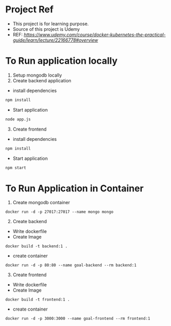 # Project Ref
- This project is for learning purpose.
- Source of this project is Udemy
- REF: *https://www.udemy.com/course/docker-kubernetes-the-practical-guide/learn/lecture/22166778#overview*


# To Run application locally
1. Setup mongodb locally
2. Create backend application
- install dependencies
```sh
npm install
```
- Start application
```sh
node app.js
```
3. Create frontend
- install dependencies
```sh
npm install
```
- Start application
```sh
npm start
```

# To Run Application in Container
1. Create mongodb container
```
docker run -d -p 27017:27017 --name mongo mongo
```
2. Create backend
- Write dockerfile
- Create Image
```
docker build -t backend:1 .
```
- create container
```
docker run -d -p 80:80 --name goal-backend --rm backend:1
```
3. Create frontend
- Write dockerfile
- Create Image
```
docker build -t frontend:1 .
```
- create container
```
docker run -d -p 3000:3000 --name goal-frontend --rm frontend:1
```